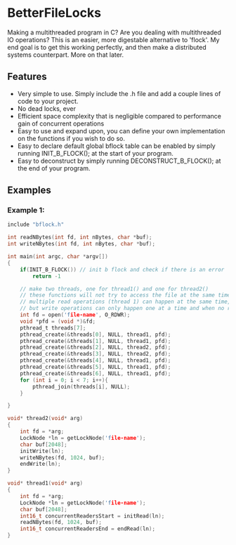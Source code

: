 # BetterFileLocks
Making a multithreaded program in C? Are you dealing with multithreaded IO operations? This is an easier, more digestable alternative to 'flock'. My end goal is to get this working perfectly, and then make a distributed systems counterpart. More on that later.

## Features
+ Very simple to use. Simply include the .h file and add a couple lines of code to your project.
+ No dead locks, ever
+ Efficient space complexity that is negligible compared to performance gain of concurrent operations
+ Easy to use and expand upon, you can define your own implementation on the functions if you wish to do so.
+ Easy to declare default global bflock table can be enabled by simply running INIT_B_FLOCK(); at the start of your program.
+ Easy to deconstruct by simply running DECONSTRUCT_B_FLOCK(); at the end of your program.

## Examples

### Example 1:
```c
include "bflock.h"

int readNBytes(int fd, int nBytes, char *buf);
int writeNBytes(int fd, int nBytes, char *buf);

int main(int argc, char *argv[])
{
    if(INIT_B_FLOCK()) // init b flock and check if there is an error
        return -1

    // make two threads, one for thread1() and one for thread2()
    // these functions will not try to access the file at the same time.
    // multiple read operations (thread 1) can happen at the same time,
    // but write operations can only happen one at a time and when no read operations are happening
    int fd = open('file-name', O_RDWR);
    void *pfd = (void *)&fd;
    pthread_t threads[7];
    pthread_create(&threads[0], NULL, thread1, pfd);
    pthread_create(&threads[1], NULL, thread1, pfd);
    pthread_create(&threads[2], NULL, thread2, pfd);
    pthread_create(&threads[3], NULL, thread2, pfd);
    pthread_create(&threads[4], NULL, thread1, pfd);
    pthread_create(&threads[5], NULL, thread1, pfd);
    pthread_create(&threads[6], NULL, thread1, pfd);
    for (int i = 0; i < 7; i++){
        pthread_join(threads[i], NULL);
    }

}

void* thread2(void* arg)
{
    int fd = *arg;
    LockNode *ln = getLockNode('file-name');
    char buf[2048];
    initWrite(ln);
    writeNBytes(fd, 1024, buf);
    endWrite(ln);
}

void* thread1(void* arg)
{
    int fd = *arg;
    LockNode *ln = getLockNode('file-name');
    char buf[2048];
    int16_t concurrentReadersStart = initRead(ln);
    readNBytes(fd, 1024, buf);
    int16_t concurrentReadersEnd = endRead(ln);
}
```
